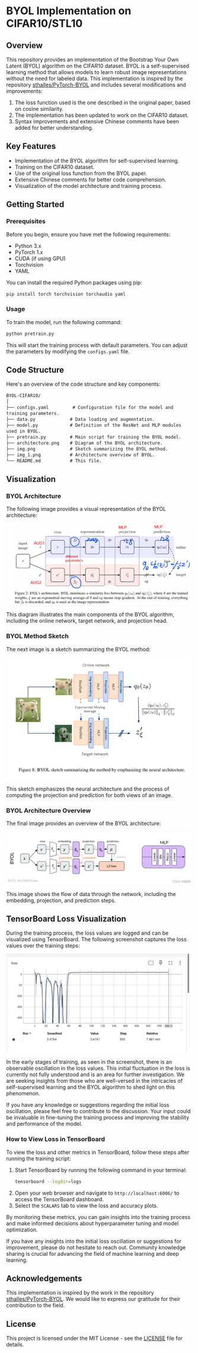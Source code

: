 # BYOL Implementation on CIFAR10/STL10

## Overview

This repository provides an implementation of the Bootstrap Your Own Latent (BYOL) algorithm on the CIFAR10 dataset. BYOL is a self-supervised learning method that allows models to learn robust image representations without the need for labeled data. This implementation is inspired by the repository [sthalles/PyTorch-BYOL](https://github.com/sthalles/PyTorch-BYOL) and includes several modifications and improvements:

1. The loss function used is the one described in the original paper, based on cosine similarity.
2. The implementation has been updated to work on the CIFAR10 dataset.
3. Syntax improvements and extensive Chinese comments have been added for better understanding.

## Key Features

- Implementation of the BYOL algorithm for self-supervised learning.
- Training on the CIFAR10 dataset.
- Use of the original loss function from the BYOL paper.
- Extensive Chinese comments for better code comprehension.
- Visualization of the model architecture and training process.

## Getting Started

### Prerequisites

Before you begin, ensure you have met the following requirements:

- Python 3.x
- PyTorch 1.x
- CUDA (if using GPU)
- Torchvision
- YAML

You can install the required Python packages using pip:

```bash
pip install torch torchvision torchaudio yaml
```


### Usage

To train the model, run the following command:

```bash
python pretrain.py
```

This will start the training process with default parameters. You can adjust the parameters by modifying the `configs.yaml` file.

## Code Structure

Here's an overview of the code structure and key components:

```
BYOL-CIFAR10/
│
├── configs.yaml         # Configuration file for the model and training parameters.
├── data.py             # Data loading and augmentation.
├── model.py            # Definition of the ResNet and MLP modules used in BYOL.
├── pretrain.py         # Main script for training the BYOL model.
├── architecture.png    # Diagram of the BYOL architecture.
├── img.png             # Sketch summarizing the BYOL method.
├── img_1.png           # Architecture overview of BYOL.
└── README.md           # This file.
```

## Visualization

### BYOL Architecture

The following image provides a visual representation of the BYOL architecture:

![BYOL Architecture](architecture.png)

This diagram illustrates the main components of the BYOL algorithm, including the online network, target network, and projection head.

### BYOL Method Sketch

The next image is a sketch summarizing the BYOL method:

![BYOL Sketch](img.png)

This sketch emphasizes the neural architecture and the process of computing the projection and prediction for both views of an image.

### BYOL Architecture Overview

The final image provides an overview of the BYOL architecture:

![BYOL Architecture Overview](img_1.png)

This image shows the flow of data through the network, including the embedding, projection, and prediction steps.

## TensorBoard Loss Visualization

During the training process, the loss values are logged and can be visualized using TensorBoard. The following screenshot captures the loss values over the training steps:

![Loss Visualization](tensorboard.png)

In the early stages of training, as seen in the screenshot, there is an observable oscillation in the loss values. This initial fluctuation in the loss is currently not fully understood and is an area for further investigation. We are seeking insights from those who are well-versed in the intricacies of self-supervised learning and the BYOL algorithm to shed light on this phenomenon.

If you have any knowledge or suggestions regarding the initial loss oscillation, please feel free to contribute to the discussion. Your input could be invaluable in fine-tuning the training process and improving the stability and performance of the model.

### How to View Loss in TensorBoard

To view the loss and other metrics in TensorBoard, follow these steps after running the training script:

1. Start TensorBoard by running the following command in your terminal:
   ```bash
   tensorboard --logdir=logs
   ```
2. Open your web browser and navigate to `http://localhost:6006/` to access the TensorBoard dashboard.
3. Select the `SCALARS` tab to view the loss and accuracy plots.

By monitoring these metrics, you can gain insights into the training process and make informed decisions about hyperparameter tuning and model optimization.

If you have any insights into the initial loss oscillation or suggestions for improvement, please do not hesitate to reach out. Community knowledge sharing is crucial for advancing the field of machine learning and deep learning.


## Acknowledgements

This implementation is inspired by the work in the repository [sthalles/PyTorch-BYOL](https://github.com/sthalles/PyTorch-BYOL). We would like to express our gratitude for their contribution to the field.

## License

This project is licensed under the MIT License - see the [LICENSE](LICENSE) file for details.

